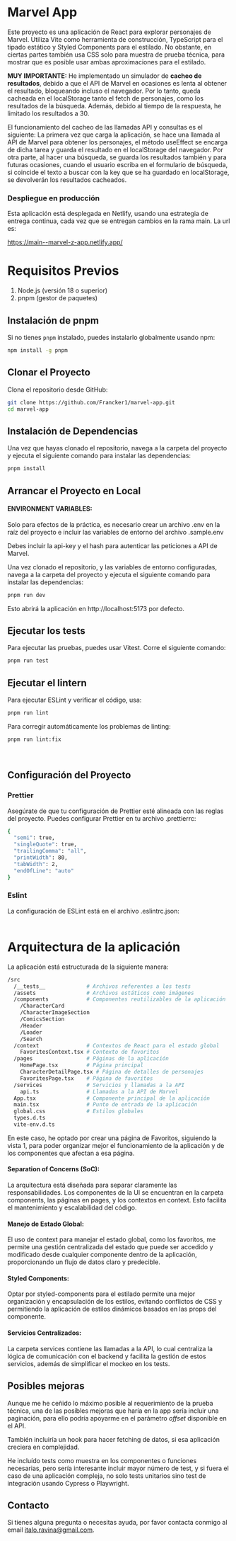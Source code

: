 # Marvel App

Este proyecto es una aplicación de React para explorar personajes de Marvel. Utiliza Vite como herramienta de construcción, TypeScript para el tipado estático y Styled Components para el estilado.
No obstante, en ciertas partes también usa CSS solo para muestra de prueba técnica, para mostrar que es posible usar ambas aproximaciones para el estilado.

**MUY IMPORTANTE:** He implementado un simulador de **cacheo de resultados**, debido a que el API de Marvel en ocasiones es lenta al obtener el resultado, bloqueando incluso el navegador. Por lo tanto, queda cacheada en el localStorage tanto el fetch de personajes, como los resultados de la búsqueda. Además, debido al tiempo de la respuesta, he limitado los resultados a 30.

El funcionamiento del cacheo de las llamadas API y consultas es el siguiente: La primera vez que carga la aplicación, se hace una llamada al API de Marvel para obtener los personajes, el método useEffect se encarga de dicha tarea y guarda el resultado en el localStorage del navegador. Por otra parte, al hacer una búsqueda, se guarda los resultados también y para futuras ocasiones, cuando el usuario escriba en el formulario de búsqueda, si coincide el texto a buscar con la key que se ha guardado en localStorage, se devolverán los resultados cacheados.


### Despliegue en producción

Esta aplicación está desplegada en Netlify, usando una estrategia de entrega continua, cada vez que se entregan cambios en la rama main. La url es:

https://main--marvel-z-app.netlify.app/


# Requisitos Previos

1. Node.js (versión 18 o superior)
2. pnpm (gestor de paquetes)

## Instalación de pnpm

Si no tienes `pnpm` instalado, puedes instalarlo globalmente usando npm:

```bash
npm install -g pnpm
```

## Clonar el Proyecto

Clona el repositorio desde GitHub:

```bash
git clone https://github.com/Francker1/marvel-app.git
cd marvel-app
```


## Instalación de Dependencias
Una vez que hayas clonado el repositorio, navega a la carpeta del proyecto y ejecuta el siguiente comando para instalar las dependencias:

```bash
pnpm install
```

## Arrancar el Proyecto en Local

#### ENVIRONMENT VARIABLES:
Solo para efectos de la práctica, es necesario crear un archivo .env en la raíz del proyecto e incluir las variables de entorno del archivo .sample.env

Debes incluir la api-key y el hash para autenticar las peticiones a API de Marvel.

Una vez clonado el repositorio, y las variables de entorno configuradas, navega a la carpeta del proyecto y ejecuta el siguiente comando para instalar las dependencias:

```bash
pnpm run dev
```

Esto abrirá la aplicación en http://localhost:5173 por defecto. 


## Ejecutar los tests
Para ejecutar las pruebas, puedes usar Vitest. Corre el siguiente comando:

```bash
pnpm run test
```

## Ejecutar el lintern
Para ejecutar ESLint y verificar el código, usa:

```bash
pnpm run lint
```

Para corregir automáticamente los problemas de linting:

```bash
pnpm run lint:fix
```  

<br>

## Configuración del Proyecto

### Prettier
Asegúrate de que tu configuración de Prettier esté alineada con las reglas del proyecto. Puedes configurar Prettier en tu archivo .prettierrc:

```bash
{
  "semi": true,
  "singleQuote": true,
  "trailingComma": "all",
  "printWidth": 80,
  "tabWidth": 2,
  "endOfLine": "auto"
}
```

### Eslint
La configuración de ESLint está en el archivo .eslintrc.json:
<br>
<br>

# Arquitectura de la aplicación
La aplicación está estructurada de la siguiente manera:

```bash
/src
  /__tests__             # Archivos referentes a los tests
  /assets                # Archivos estáticos como imágenes
  /components            # Componentes reutilizables de la aplicación
    /CharacterCard       
    /CharacterImageSection       
    /ComicsSection       
    /Header              
    /Loader            
    /Search     
  /context               # Contextos de React para el estado global
    FavoritesContext.tsx # Contexto de favoritos
  /pages                 # Páginas de la aplicación
    HomePage.tsx         # Página principal
    CharacterDetailPage.tsx # Página de detalles de personajes
    FavoritesPage.tsx    # Página de favoritos
  /services              # Servicios y llamadas a la API
    api.ts               # Llamadas a la API de Marvel
  App.tsx                # Componente principal de la aplicación
  main.tsx               # Punto de entrada de la aplicación
  global.css             # Estilos globales
  types.d.ts
  vite-env.d.ts

```


En este caso, he optado por crear una página de Favoritos, siguiendo la vista 1, para poder organizar mejor el funcionamiento de la aplicación y de los componentes que afectan a esa página.

#### Separation of Concerns (SoC):
La arquitectura está diseñada para separar claramente las responsabilidades. Los componentes de la UI se encuentran en la carpeta components, las páginas en pages, y los contextos en context. Esto facilita el mantenimiento y escalabilidad del código.

#### Manejo de Estado Global:
El uso de context para manejar el estado global, como los favoritos, me permite una gestión centralizada del estado que puede ser accedido y modificado desde cualquier componente dentro de la aplicación, proporcionando un flujo de datos claro y predecible.

#### Styled Components:
Optar por styled-components para el estilado permite una mejor organización y encapsulación de los estilos, evitando conflictos de CSS y permitiendo la aplicación de estilos dinámicos basados en las props del componente.

#### Servicios Centralizados:
La carpeta services contiene las llamadas a la API, lo cual centraliza la lógica de comunicación con el backend y facilita la gestión de estos servicios, además de simplificar el mockeo en los tests.

## Posibles mejoras

Aunque me he ceñido lo máximo posible al requerimiento de la prueba técnica, una de las posibles mejoras que haría en la app sería incluir una paginación, para ello podría apoyarme en el parámetro *offset* disponible en el API.

También incluiría un hook para hacer fetching de datos, si esa aplicación creciera en complejidad.

He incluído tests como muestra en los componentes o funciones necesarias, pero sería interesante incluir mayor número de test, y si fuera el caso de una aplicación compleja, no solo tests unitarios sino test de integración usando Cypress o Playwright.

## Contacto
Si tienes alguna pregunta o necesitas ayuda, por favor contacta conmigo al email italo.ravina@gmail.com.

